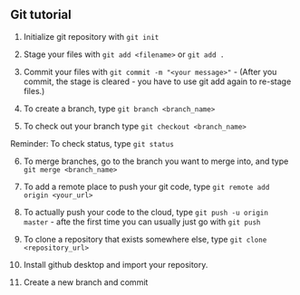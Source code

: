 ## Git tutorial

1. Initialize git repository with `git init`

2. Stage your files with `git add <filename>` or `git add .`

3. Commit your files with `git commit -m "<your message>"` - (After you commit, the stage is cleared - you have to use git add again to re-stage files.)

4. To create a branch, type `git branch <branch_name>`

5. To check out your branch type `git checkout <branch_name>`

Reminder: To check status, type `git status`

6. To merge branches, go to the branch you want to merge into, and type `git merge <branch_name>`

7. To add a remote place to push your git code, type `git remote add origin <your_url>`

8. To actually push your code to the cloud, type `git push -u origin master` - afte the first time you can usually just go with `git push`

9. To clone a repository that exists somewhere else, type `git clone <repository_url>`

10. Install github desktop and import your repository.

11. Create a new branch and commit